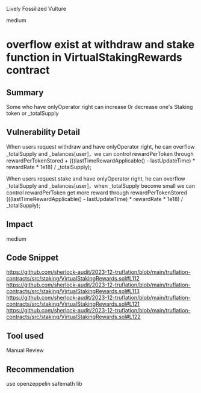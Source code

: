 Lively Fossilized Vulture

medium

# overflow exist  at withdraw and stake function in VirtualStakingRewards contract

## Summary
Some who have onlyOperator right  can increase 0r decrease one's Staking token or _totalSupply 

## Vulnerability Detail
When users request withdraw and have onlyOperator right, he can overflow _totalSupply and _balances[user]，we can control
rewardPerToken through rewardPerTokenStored + (((lastTimeRewardApplicable() - lastUpdateTime) * rewardRate * 1e18) / _totalSupply);

When users request stake and have onlyOperator right, he can overflow _totalSupply and _balances[user]，when _totalSupply become small we can control rewardPerToken get more reward through rewardPerTokenStored (((lastTimeRewardApplicable() - lastUpdateTime) * rewardRate * 1e18) / _totalSupply); 

  
## Impact
medium

## Code Snippet
https://github.com/sherlock-audit/2023-12-truflation/blob/main/truflation-contracts/src/staking/VirtualStakingRewards.sol#L112
https://github.com/sherlock-audit/2023-12-truflation/blob/main/truflation-contracts/src/staking/VirtualStakingRewards.sol#L113
https://github.com/sherlock-audit/2023-12-truflation/blob/main/truflation-contracts/src/staking/VirtualStakingRewards.sol#L121
https://github.com/sherlock-audit/2023-12-truflation/blob/main/truflation-contracts/src/staking/VirtualStakingRewards.sol#L122
## Tool used

Manual Review

## Recommendation
use openzeppelin safemath lib